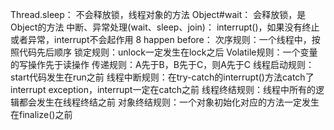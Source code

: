 Thread.sleep：
    不会释放锁，线程对象的方法
Object#wait：
    会释放锁，是Object的方法
中断、异常处理(wait、sleep、join)：
    interrupt()，如果没有终止或者异常，interrupt不会起作用
8 happen before：
    次序规则：一个线程中，按照代码先后顺序
    锁定规则：unlock一定发生在lock之后
    Volatile规则：一个变量的写操作先于读操作
    传递规则：A先于B，B先于C，则A先于C
    线程启动规则：start代码发生在run之前
    线程中断规则：在try-catch的interrupt()方法catch了interrupt exception，interrupt一定在catch之前
    线程终结规则：线程中所有的逻辑都会发生在线程终结之前
    对象终结规则：一个对象初始化对应的方法一定发生在finalize()之前
    
    
